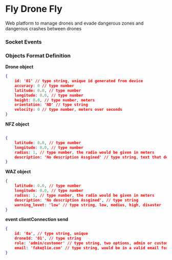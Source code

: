 # Fly Drone Fly

Web platform to manage drones and evade dangerous zones and dangerous crashes between drones

### Socket Events

### Objects Format Definition
**Drone object**
```json
{
	id: '01' // type string, unique id generated from device
	accuracy: 0 // type number
	latitude: 0.0, // type number
	longitude: 0.0, // type number
	height: 0.0, // type number, meters
	orientation: 'ND' // type string
	velocity: 0 // type number, meters over seconds
}
```
**NFZ object**
```json

{
	latitude: 0.0, // type number
	longitude: 0.0, // type number
	radius: 1, // type number, the radio would be given in meters
	description: 'No description Assgined' // type string, text that describe the type o reason because is a restricted area
}
```
**WAZ object**
```json
{
	latitude: 0.0, // type number
	longitude: 0.0, // type number
	radius: 1, // type number, the radio would be given in meters
	description: 'No description Assgined', // type string
	warning_levet: 'low' // type string, low, medius, high, disaster
}
```

**event clientConnection send**
```json
{
	id: '0a', // type string, unique
	droneId: '01', // type string 
	role: 'admin/customer' // type string, two options, admin or customer
	email: 'fake@lie.com' // type string, would be in a valid email format 
}
```
